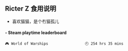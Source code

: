 ## Ricter Z 食用说明
- 喜欢猫猫，是个冇猫孤儿

<!-- steam-box start -->
#### - Steam playtime leaderboard
```text
🎮 World of Warships                 🕘 254 hrs 35 mins
```
<!-- Powered by https://github.com/YouEclipse/steam-box . -->
<!-- steam-box end -->
